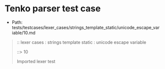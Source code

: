 # Tenko parser test case

- Path: tests/testcases/lexer_cases/strings_template_static/unicode_escape_variable/10.md

> :: lexer cases : strings template static : unicode escape variable
>
> ::> 10
>
> Imported lexer test
>
> <template pure> long unicode escape bad contents

## FAIL

## Input

`````js
`\u{0fail}`
`````

## Output

_Note: the whole output block is auto-generated. Manual changes will be overwritten!_

Below follow outputs in four parsing modes: sloppy mode, strict mode script goal, module goal, web compat mode (always sloppy).

Note that the output parts are auto-generated by the test runner to reflect actual result.

### Sloppy mode

Parsed with script goal and as if the code did not start with strict mode header.

`````
throws: Parser error!
  Template contained an illegal escape, illegal in a statement

`\u{0fail}`
^------- error
`````

### Strict mode

Parsed with script goal but as if it was starting with `"use strict"` at the top.

_Output same as sloppy mode._

### Module goal

Parsed with the module goal.

_Output same as sloppy mode._

### Web compat mode

Parsed in sloppy script mode but with the web compat flag enabled.

_Output same as sloppy mode._
